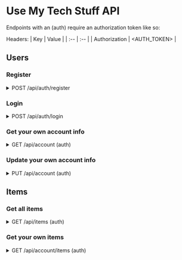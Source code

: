 # Use My Tech Stuff API

Endpoints with an (auth) require an authorization token like so: 

Headers:
| Key | Value |
| :-- | :-- |
| Authorization | <AUTH_TOKEN> |

## Users

### Register

<details>
  <summary>
    POST /api/auth/register
  </summary>

  Body:
  | Parameter | Type | Notes |
  | :-- | :-- | :-- |
  | username | string | (required) |
  | password | string | (required) |
  | email | string | (required) |
  | role | string | "user" or "renter" (defaults to "user") |

  Response:
  ```
  { token: <AUTH_TOKEN> }
  ```
</details>

### Login

<details>
  <summary>
    POST /api/auth/login
  </summary>

  Body:
  | Parameter | Type | Notes |
  | :-- | :-- | :-- |
  | username | string | (required) |
  | password | string | (required) |

  Response:
  ```
  { token: <AUTH_TOKEN> }
  ```
</details>

### Get your own account info

<details>
  <summary>
    GET /api/account (auth)
  </summary>

  Response:
  | Key | Type |
  | :-- | :-- |
  | email | string |
  | password | string |
  | role | string |
  | first_name | string |
  | last_name | string |
</details>

### Update your own account info

<details>
  <summary>
    PUT /api/account (auth)
  </summary>

  Response:
  | Parameter | Type | Notes |
  | :-- | :-- | :-- |
  | email | string | |
  | password | string | |
  | role | string | "user" or "renter" |
  | first_name | string | |
  | last_name | string | |
</details>

## Items

### Get all items

<details>
  <summary>
    GET /api/items (auth)
  </summary>

  Response:
  ```
  [
    {
      item_id: 1,
      name: "Television",
      owner: "Iron Man",
      available: false
    },
    {
      item_id: 2,
      name: "Camera",
      owner: "Spiderman",
      available: true
    },
    ...
  ]
  ```
</details>

### Get your own items

<details>
  <summary>
    GET /api/account/items (auth)
  </summary>

  Response:
  ```
  [
    {
      item_id: 1,
      name: "Television",
      available: false
    },
    {
      item_id: 2,
      name: "Camera",
      available: true
    },
    ...
  ]
  ```
</details>

